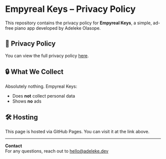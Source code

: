 # Empyreal Keys – Privacy Policy

This repository contains the privacy policy for **Empyreal Keys**, a simple, ad-free piano app developed by Adeleke Olasope.

## 📜 Privacy Policy

You can view the full privacy policy [here](https://adelaykay.github.io/empyreal-keys-policy/).

## 🔒 What We Collect

Absolutely nothing. Empyreal Keys:
- Does **not** collect personal data
- Shows **no** ads

## 🛠 Hosting

This page is hosted via GitHub Pages. You can visit it at the link above.

---

**Contact**  
For any questions, reach out to [hello@adeleke.dev](mailto:adelekeolasope@gmail.com)
